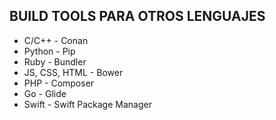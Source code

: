 ## BUILD TOOLS PARA OTROS LENGUAJES


* C/C++ - Conan
* Python - Pip
* Ruby - Bundler
* JS, CSS, HTML - Bower
* PHP - Composer
* Go - Glide
* Swift - Swift Package Manager
